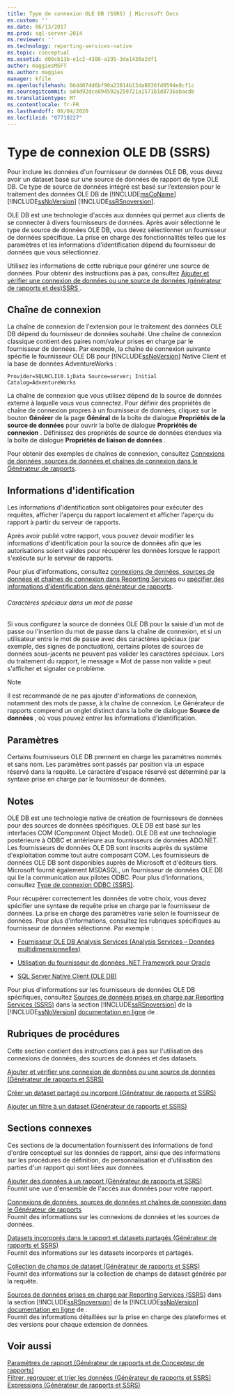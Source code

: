 ```yaml
---
title: Type de connexion OLE DB (SSRS) | Microsoft Docs
ms.custom: ''
ms.date: 06/13/2017
ms.prod: sql-server-2014
ms.reviewer: ''
ms.technology: reporting-services-native
ms.topic: conceptual
ms.assetid: d00cb13b-e1c2-4300-a195-3da1430a2df1
author: maggiesMSFT
ms.author: maggies
manager: kfile
ms.openlocfilehash: 66d4074d6bf90a23814b13da8836fd0594e8cf1c
ms.sourcegitcommit: ad4d92dce894592a259721a1571b1d8736abacdb
ms.translationtype: MT
ms.contentlocale: fr-FR
ms.lasthandoff: 08/04/2020
ms.locfileid: "87710227"
---
```

# <a name="ole-db-connection-type-ssrs"></a>Type de connexion OLE DB (SSRS)
  Pour inclure les données d'un fournisseur de données OLE DB, vous devez avoir un dataset basé sur une source de données de rapport de type OLE DB. Ce type de source de données intégré est basé sur l’extension pour le traitement des données OLE DB de [!INCLUDE[msCoName](../../includes/msconame-md.md)] [!INCLUDE[ssNoVersion](../../includes/ssnoversion-md.md)] [!INCLUDE[ssRSnoversion](../../includes/ssrsnoversion-md.md)].  
  
 OLE DB est une technologie d'accès aux données qui permet aux clients de se connecter à divers fournisseurs de données. Après avoir sélectionné le type de source de données OLE DB, vous devez sélectionner un fournisseur de données spécifique. La prise en charge des fonctionnalités telles que les paramètres et les informations d'identification dépend du fournisseur de données que vous sélectionnez.  
  
 Utilisez les informations de cette rubrique pour générer une source de données. Pour obtenir des instructions pas à pas, consultez [Ajouter et vérifier une connexion de données ou une source de données &#40;générateur de rapports et des&#41;SSRS ](add-and-verify-a-data-connection-report-builder-and-ssrs.md).  
  
##  <a name="connection-string"></a><a name="Connection"></a> Chaîne de connexion  
 La chaîne de connexion de l'extension pour le traitement des données OLE DB dépend du fournisseur de données souhaité. Une chaîne de connexion classique contient des paires nom/valeur prises en charge par le fournisseur de données. Par exemple, la chaîne de connexion suivante spécifie le fournisseur OLE DB pour [!INCLUDE[ssNoVersion](../../includes/ssnoversion-md.md)] Native Client et la base de données AdventureWorks :  
  
```  
Provider=SQLNCLI10.1;Data Source=server; Initial Catalog=AdventureWorks  
```  
  
 La chaîne de connexion que vous utilisez dépend de la source de données externe à laquelle vous vous connectez. Pour définir des propriétés de chaîne de connexion propres à un fournisseur de données, cliquez sur le bouton **Générer** de la page **Général** de la boîte de dialogue **Propriétés de la source de données** pour ouvrir la boîte de dialogue **Propriétés de connexion** . Définissez des propriétés de source de données étendues via la boîte de dialogue **Propriétés de liaison de données** .  
  
 Pour obtenir des exemples de chaînes de connexion, consultez [Connexions de données, sources de données et chaînes de connexion dans le Générateur de rapports](../data-connections-data-sources-and-connection-strings-in-report-builder.md).  
  
  
  
##  <a name="credentials"></a><a name="Credentials"></a> Informations d'identification  
 Les informations d'identification sont obligatoires pour exécuter des requêtes, afficher l'aperçu du rapport localement et afficher l'aperçu du rapport à partir du serveur de rapports.  
  
 Après avoir publié votre rapport, vous pouvez devoir modifier les informations d'identification pour la source de données afin que les autorisations soient valides pour récupérer les données lorsque le rapport s'exécute sur le serveur de rapports.  
  
 Pour plus d’informations, consultez [connexions de données, sources de données et chaînes de connexion dans Reporting Services](../data-connections-data-sources-and-connection-strings-in-reporting-services.md) ou [spécifier des informations d’identification dans générateur de rapports](../specify-credentials-in-report-builder.md).  
  
###### <a name="special-characters-in-a-password"></a>Caractères spéciaux dans un mot de passe  
 Si vous configurez la source de données OLE DB pour la saisie d'un mot de passe ou l'insertion du mot de passe dans la chaîne de connexion, et si un utilisateur entre le mot de passe avec des caractères spéciaux (par exemple, des signes de ponctuation), certains pilotes de sources de données sous-jacents ne peuvent pas valider les caractères spéciaux. Lors du traitement du rapport, le message « Mot de passe non valide » peut s'afficher et signaler ce problème.  
  
> [!NOTE]  
>  Il est recommandé de ne pas ajouter d'informations de connexion, notamment des mots de passe, à la chaîne de connexion. Le Générateur de rapports comprend un onglet distinct dans la boîte de dialogue **Source de données** , où vous pouvez entrer les informations d'identification.  
  
  
  
##  <a name="parameters"></a><a name="Parameters"></a> Paramètres  
 Certains fournisseurs OLE DB prennent en charge les paramètres nommés et sans nom. Les paramètres sont passés par position via un espace réservé dans la requête. Le caractère d'espace réservé est déterminé par la syntaxe prise en charge par le fournisseur de données.  
  
 
  
##  <a name="remarks"></a><a name="Remarks"></a> Notes  
 OLE DB est une technologie native de création de fournisseurs de données pour des sources de données spécifiques. OLE DB est basé sur les interfaces COM (Component Object Model). OLE DB est une technologie postérieure à ODBC et antérieure aux fournisseurs de données ADO.NET. Les fournisseurs de données OLE DB sont inscrits auprès du système d'exploitation comme tout autre composant COM. Les fournisseurs de données OLE DB sont disponibles auprès de Microsoft et d'éditeurs tiers. Microsoft fournit également MSDASQL, un fournisseur de données OLE DB qui lie la communication aux pilotes ODBC. Pour plus d’informations, consultez [Type de connexion ODBC &#40;SSRS&#41;](odbc-connection-type-ssrs.md).  
  
 Pour récupérer correctement les données de votre choix, vous devez spécifier une syntaxe de requête prise en charge par le fournisseur de données. La prise en charge des paramètres varie selon le fournisseur de données. Pour plus d'informations, consultez les rubriques spécifiques au fournisseur de données sélectionné. Par exemple :  
  
-   [Fournisseur OLE DB Analysis Services &#40;Analysis Services – Données multidimensionnelles&#41;](../../analysis-services/dev-guide/analysis-services-ole-db-provider-analysis-services-multidimensional-data.md)  
  
-   [Utilisation du fournisseur de données .NET Framework pour Oracle](https://go.microsoft.com/fwlink/?LinkId=112314)  
  
-   [SQL Server Native Client &#40;OLE DB&#41;](../../relational-databases/native-client/ole-db/sql-server-native-client-ole-db.md)  
  
 Pour plus d’informations sur les fournisseurs de données OLE DB spécifiques, consultez [Sources de données prises en charge par Reporting Services &#40;SSRS&#41;](../create-deploy-and-manage-mobile-and-paginated-reports.md) dans la section [!INCLUDE[ssRSnoversion](../../includes/ssrsnoversion-md.md)] de la [!INCLUDE[ssNoVersion](../../includes/ssnoversion-md.md)] [documentation en ligne](https://go.microsoft.com/fwlink/?linkid=121312) de .  
  
  
  
##  <a name="how-to-topics"></a><a name="HowTo"></a>Rubriques de procédures  
 Cette section contient des instructions pas à pas sur l'utilisation des connexions de données, des sources de données et des datasets.  
  
 [Ajouter et vérifier une connexion de données ou une source de données &#40;Générateur de rapports et SSRS&#41;](add-and-verify-a-data-connection-report-builder-and-ssrs.md)  
  
 [Créer un dataset partagé ou incorporé &#40;Générateur de rapports et SSRS&#41;](create-a-shared-dataset-or-embedded-dataset-report-builder-and-ssrs.md)  
  
 [Ajouter un filtre à un dataset &#40;Générateur de rapports et SSRS&#41;](add-a-filter-to-a-dataset-report-builder-and-ssrs.md)  
  
  
  
##  <a name="related-sections"></a><a name="Related"></a>Sections connexes  
 Ces sections de la documentation fournissent des informations de fond d'ordre conceptuel sur les données de rapport, ainsi que des informations sur les procédures de définition, de personnalisation et d'utilisation des parties d'un rapport qui sont liées aux données.  
  
 [Ajouter des données à un rapport &#40;Générateur de rapports et SSRS&#41;](report-datasets-ssrs.md)  
 Fournit une vue d'ensemble de l'accès aux données pour votre rapport.  
  
 [Connexions de données, sources de données et chaînes de connexion dans le Générateur de rapports](../data-connections-data-sources-and-connection-strings-in-report-builder.md)  
 Fournit des informations sur les connexions de données et les sources de données.  
  
 [Datasets incorporés dans le rapport et datasets partagés &#40;Générateur de rapports et SSRS&#41;](report-embedded-datasets-and-shared-datasets-report-builder-and-ssrs.md)  
 Fournit des informations sur les datasets incorporés et partagés.  
  
 [Collection de champs de dataset &#40;Générateur de rapports et SSRS&#41;](dataset-fields-collection-report-builder-and-ssrs.md)  
 Fournit des informations sur la collection de champs de dataset générée par la requête.  
  
 [Sources de données prises en charge par Reporting Services &#40;SSRS&#41;](../create-deploy-and-manage-mobile-and-paginated-reports.md) dans la section [!INCLUDE[ssRSnoversion](../../includes/ssrsnoversion-md.md)] de la [!INCLUDE[ssNoVersion](../../includes/ssnoversion-md.md)] [documentation en ligne](https://go.microsoft.com/fwlink/?linkid=121312) de .  
 Fournit des informations détaillées sur la prise en charge des plateformes et des versions pour chaque extension de données.  
  
 
  
## <a name="see-also"></a>Voir aussi  
 [Paramètres de rapport &#40;Générateur de rapports et de Concepteur de rapports&#41;](../report-design/report-parameters-report-builder-and-report-designer.md)   
 [Filtrer, regrouper et trier les données &#40;Générateur de rapports et SSRS&#41;](../report-design/filter-group-and-sort-data-report-builder-and-ssrs.md)   
 [Expressions &#40;Générateur de rapports et SSRS&#41;](../report-design/expressions-report-builder-and-ssrs.md)  
  
  
